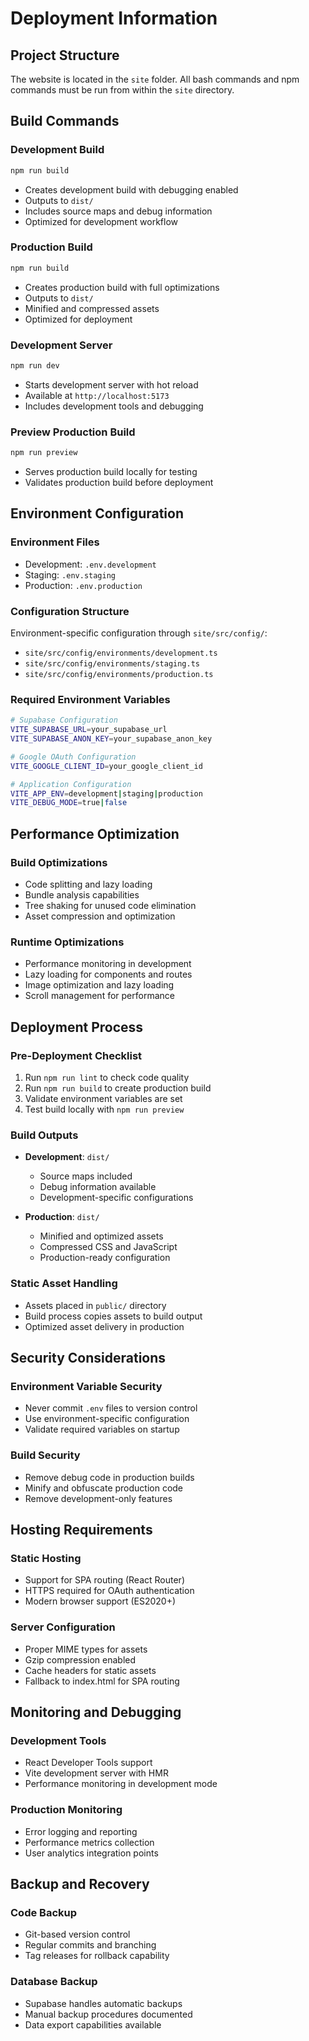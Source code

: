 # Deployment Information

## Project Structure
The website is located in the `site` folder. All bash commands and npm commands must be run from within the `site` directory.

## Build Commands

### Development Build
```bash
npm run build
```
- Creates development build with debugging enabled
- Outputs to `dist/`
- Includes source maps and debug information
- Optimized for development workflow

### Production Build
```bash
npm run build
```
- Creates production build with full optimizations
- Outputs to `dist/`
- Minified and compressed assets
- Optimized for deployment

### Development Server
```bash
npm run dev
```
- Starts development server with hot reload
- Available at `http://localhost:5173`
- Includes development tools and debugging

### Preview Production Build
```bash
npm run preview
```
- Serves production build locally for testing
- Validates production build before deployment

## Environment Configuration

### Environment Files
- Development: `.env.development`
- Staging: `.env.staging`
- Production: `.env.production`

### Configuration Structure
Environment-specific configuration through `site/src/config/`:
- `site/src/config/environments/development.ts`
- `site/src/config/environments/staging.ts`
- `site/src/config/environments/production.ts`

### Required Environment Variables
```bash
# Supabase Configuration
VITE_SUPABASE_URL=your_supabase_url
VITE_SUPABASE_ANON_KEY=your_supabase_anon_key

# Google OAuth Configuration
VITE_GOOGLE_CLIENT_ID=your_google_client_id

# Application Configuration
VITE_APP_ENV=development|staging|production
VITE_DEBUG_MODE=true|false
```

## Performance Optimization

### Build Optimizations
- Code splitting and lazy loading
- Bundle analysis capabilities
- Tree shaking for unused code elimination
- Asset compression and optimization

### Runtime Optimizations
- Performance monitoring in development
- Lazy loading for components and routes
- Image optimization and lazy loading
- Scroll management for performance

## Deployment Process

### Pre-Deployment Checklist
1. Run `npm run lint` to check code quality
2. Run `npm run build` to create production build
3. Validate environment variables are set
4. Test build locally with `npm run preview`

### Build Outputs
- **Development**: `dist/`
  - Source maps included
  - Debug information available
  - Development-specific configurations
  
- **Production**: `dist/`
  - Minified and optimized assets
  - Compressed CSS and JavaScript
  - Production-ready configuration

### Static Asset Handling
- Assets placed in `public/` directory
- Build process copies assets to build output
- Optimized asset delivery in production

## Security Considerations

### Environment Variable Security
- Never commit `.env` files to version control
- Use environment-specific configuration
- Validate required variables on startup

### Build Security
- Remove debug code in production builds
- Minify and obfuscate production code
- Remove development-only features

## Hosting Requirements

### Static Hosting
- Support for SPA routing (React Router)
- HTTPS required for OAuth authentication
- Modern browser support (ES2020+)

### Server Configuration
- Proper MIME types for assets
- Gzip compression enabled
- Cache headers for static assets
- Fallback to index.html for SPA routing

## Monitoring and Debugging

### Development Tools
- React Developer Tools support
- Vite development server with HMR
- Performance monitoring in development mode

### Production Monitoring
- Error logging and reporting
- Performance metrics collection
- User analytics integration points

## Backup and Recovery

### Code Backup
- Git-based version control
- Regular commits and branching
- Tag releases for rollback capability

### Database Backup
- Supabase handles automatic backups
- Manual backup procedures documented
- Data export capabilities available